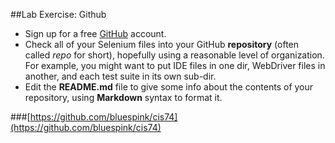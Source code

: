 ##Lab Exercise: Github

- Sign up for a free [GitHub](https://github.com/) account.
- Check all of your Selenium files into your GitHub **repository** (often called *repo* for short), hopefully using a reasonable level of organization. For example, you might want to put IDE files in one dir, WebDriver files in another, and each test suite in its own sub-dir.
- Edit the **README.md** file to give some info about the contents of your repository, using **Markdown** syntax to format it.


###[https://github.com/bluespink/cis74](https://github.com/bluespink/cis74) 

